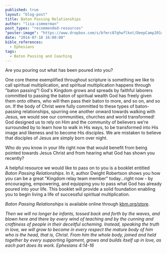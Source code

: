 ```yaml
---
published: true
layout: "blog-post"
title: Baton Passing Relationships
author: "lisa-zimmerman"
post_types: "recommended-resources"
"poster-image": "https://www.dropbox.com/s/bfmrc87qhwflkot/DeepCamp2014_242.jpg"
date: "2014-07-18 16:00:00"
bible_references: 
  - Ephesians
tags: 
  - Baton Passing and Coaching
---
```


Are you pouring out what has been poured into you?

One core theme exemplified throughout scripture is something we like to call spiritual multiplication, and spiritual multiplication happens through "baton passing"!  God's Kingdom grows and spreads by faithful laborers committed to passing the baton of spiritual wealth God has freely given them onto others, who will then pass their baton to more, and so on, and so on.  If the body of Christ were fully committed to these types of baton-passing relationships, spurring one another onward towards walking with Jesus, we would see our communities, churches and world transformed!  God designed us to rely on Him and the community of believers we're surrounded by to learn how to walk in His ways, to be transformed into His image and likeness and to become His disciples.  We are mistaken to believe that disciples of Jesus are simply born over night.     

Who do you know in your life right now that would benefit from being pointed towards Jesus Christ and from hearing what God has shown you recently?

A helpful resource we would like to pass on to you is a booklet entitled *Baton Passing Relationships*.  In it, author Dwight Robertson shows you how you can be a great "Kingdom relay team member" today...right now - by encouraging, empowering, and equipping you to pass what God has already poured into your life.  This booklet will provide a solid foundation enabling you to begin living a life of successful spiritual multiplication.

*Baton Passing Relationships* is available online through <a href="http://kbm.donorshops.com/product/KBM0004/batonpassingbooklet.php" target="_blank">kbm.org/store</a>.

*Then we will no longer be infants, tossed back and forth by the waves, and blown here and there by every wind of teaching and by the cunning and craftiness of people in their deceitful scheming. Instead, speaking the truth in love, we will grow to become in every respect the mature body of him who is the head, that is, Christ. From him the whole body, joined and held together by every supporting ligament, grows and builds itself up in love, as each part does its work.  Ephesians 4:14-16*